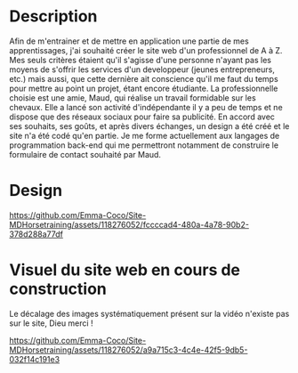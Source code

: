 # Description

Afin de m'entrainer et de mettre en application une partie de mes apprentissages, j'ai souhaité créer le site web d'un professionnel de A à Z. Mes seuls critères étaient qu'il s'agisse d'une personne n'ayant pas les moyens de s'offrir les services d'un developpeur (jeunes entrepreneurs, etc.) mais aussi, que cette dernière ait conscience qu'il me faut du temps pour mettre au point un projet, étant encore étudiante. La professionnelle choisie est une amie, Maud, qui réalise un travail formidable sur les chevaux. Elle a lancé son activité d'indépendante il y a peu de temps et ne dispose que des réseaux sociaux pour faire sa publicité. En accord avec ses souhaits, ses goûts, et après divers échanges, un design a été créé et le site n'a été codé qu'en partie. Je me forme actuellement aux langages de programmation back-end qui me permettront notamment de construire le formulaire de contact souhaité par Maud.


# Design

https://github.com/Emma-Coco/Site-MDHorsetraining/assets/118276052/fccccad4-480a-4a78-90b2-378d288a77df


# Visuel du site web en cours de construction

Le décalage des images systématiquement présent sur la vidéo n'existe pas sur le site, Dieu merci !

https://github.com/Emma-Coco/Site-MDHorsetraining/assets/118276052/a9a715c3-4c4e-42f5-9db5-032f14c191e3

